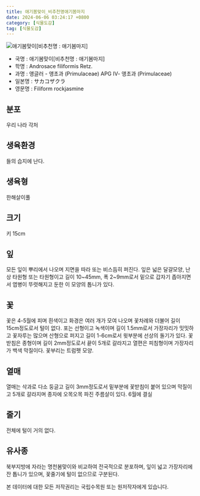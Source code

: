 ```yaml
---
title: 애기봄맞이_비추천명애기봄마지
date: 2024-06-06 03:24:17 +0800
category: [식물도감]
tag: [식물도감]
---
```




![애기봄맞이[비추천명 : 애기봄마지]](/fileUpload/plants/basic/Primulaceae/Androsace/16979/16979_1_th2.jpg)
- 국명 : 애기봄맞이[비추천명 : 애기봄마지]
- 학명 : Androsace filiformis Retz.
- 과명 : 앵글러 - 앵초과 (Primulaceae) APG Ⅳ- 앵초과 (Primulaceae)
- 일본명 : サカコザクラ
- 영문명 : Filiform rockjasmine


## 분포
우리 나라 각처
## 생육환경
들의 습지에 난다.
## 생육형
한해살이풀
## 크기
키 15cm
## 잎
모든 잎이 뿌리에서 나오며 지면을 따라 또는 비스듬히 퍼진다. 잎은 넓은 달걀모양, 난상 타원형 또는 타원형이고 길이 10~45mm, 폭 2~9mm로서 밑으로 갑자기 좁아지면서 엽병이 뚜렷해지고 둔한 이 모양의 톱니가 있다.
## 꽃
꽃은 4-5월에 피며 흰색이고 화경은 여러 개가 모여 나오며 꽃차례와 더불어 길이 15cm정도로서 털이 없다. 포는 선형이고 녹색이며 길이 1.5mm로서 가장자리가 밋밋하고 꽃자루는 많으며 산형으로 퍼지고 길이 1-6cm로서 윗부분에 선상의 돌기가 있다. 꽃받침은 종형이며 길이 2mm정도로서 끝이 5개로 갈라지고 열편은 피침형이며 가장자리가 백색 막질이다. 꽃부리는 트럼펫 모양.
## 열매
열매는 삭과로 다소 둥글고 길이 3mm정도로서 밑부분에 꽃받침이 붙어 있으며 막질이고 5개로 갈라지며 종자에 오목오목 파진 주름살이 있다. 6월에 결실
## 줄기
전체에 털이 거의 없다.
## 유사종
북부지방에 자라는 명천봄맞이와 비교하여 전국적으로 분포하며, 잎이 넓고 가장자리에 잔 톱니가 있으며, 꽃줄기에 털이 없으므로 구분된다.






본 데이터에 대한 모든 저작권리는 국립수목원 또는 원저작자에게 있습니다.
